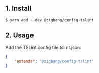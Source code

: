 ## 1. Install
```
$ yarn add --dev @zigbang/config-tslint
```

## 2. Usage
Add the TSLint config file tslint.json:
```json
{
	"extends": "@zigbang/config-tslint"
}
```
